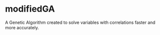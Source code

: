 # modifiedGA
A Genetic Algorithm created to solve variables with correlations faster and more accurately.
